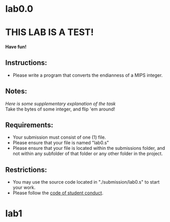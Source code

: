 # lab0.0

# THIS LAB IS A TEST!
#### Have fun!

## Instructions:
* Please write a program that converts the endianness of a MIPS integer.

## Notes:
*Here is some supplementary explanation of the task*  
Take the bytes of some integer, and flip 'em around!  

## Requirements:
* Your submission must consist of one (1) file.
* Please ensure that your file is named "lab0.s"
* Please ensure that your file is located within the submissions folder, and not within any subfolder of that folder or any other folder in the project.

## Restrictions:
* You may use the source code located in "./submission/lab0.s" to start your work.  
* Please follow the [code of student conduct](http://www.governance.ualberta.ca/CodesofConductandResidenceCommunityStandards/CodeofStudentBehaviour/COSBIndividualHyperlinkedSections.aspx).
# lab1
